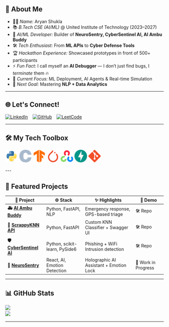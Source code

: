 ## 💫 About Me  
- 👨‍💻 *Name:* Aryan Shukla  
- 📚 *B.Tech CSE (AI/ML)* @ United Institute of Technology (2023–2027)  
- 🧠 *AI/ML Developer:* Builder of **NeuroSentry, CyberSentinel AI, AI Ambu Buddy**  
- 🛠 *Tech Enthusiast:* From **ML APIs** to **Cyber Defense Tools**  
- 🏆 *Hackathon Experience:* Showcased prototypes in front of 500+ participants  
- ⚡ *Fun Fact:* I call myself an **AI Debugger** — I don’t just find bugs, I *terminate* them 🔥  
- 💼 *Current Focus:* ML Deployment, AI Agents & Real-time Simulation  
- 🌱 *Next Goal:* Mastering **NLP + Data Analytics**  

---

## 🌐 Let's Connect!

<div style="display: flex; gap: 15px; align-items: center;">
  <!-- LinkedIn -->
  <a href="https://www.linkedin.com/in/aryan-shukla-3821b135a/" target="_blank">
    <img src="https://cdn-icons-png.flaticon.com/512/174/174857.png" width="32" alt="LinkedIn" />
  </a>

  <!-- GitHub -->
  <a href="https://github.com/Aryanshukla578" target="_blank">
    <img src="https://cdn-icons-png.flaticon.com/512/733/733553.png" width="32" alt="GitHub" />
  </a>

  <!-- LeetCode -->
  <a href="https://leetcode.com/u/Aryan578/" target="_blank">
    <img src="https://upload.wikimedia.org/wikipedia/commons/8/8e/LeetCode_Logo_1.png" width="32" alt="LeetCode" />
  </a>
</div>

---

## 🛠 My Tech Toolbox  
<p align="left">
<img src="https://github.com/devicons/devicon/blob/master/icons/python/python-original.svg" width="40" title="Python"/>
<img src="https://github.com/devicons/devicon/blob/master/icons/c/c-original.svg" width="40" title="C"/>
<img src="https://github.com/devicons/devicon/blob/master/icons/tensorflow/tensorflow-original.svg" width="40" title="TensorFlow"/>
<img src="https://github.com/devicons/devicon/blob/master/icons/pytorch/pytorch-original.svg" width="40" title="PyTorch"/>
<img src="https://github.com/devicons/devicon/blob/master/icons/opencv/opencv-original.svg" width="40" title="OpenCV"/>
<img src="https://github.com/devicons/devicon/blob/master/icons/fastapi/fastapi-original.svg" width="40" title="FastAPI"/>
<img src="https://github.com/devicons/devicon/blob/master/icons/git/git-original.svg" width="40" title="Git"/>
</p>
---

## 🚀 Featured Projects  

| 🚨 Project | ⚙ Stack | ✨ Highlights | 🔗 Demo |
|-----------|----------|---------------|---------|
| **🚑 [AI Ambu Buddy](https://github.com/Aryanshukla578/AI_Ambu)** | Python, FastAPI, NLP | Emergency response, GPS-based triage | 🛠 Repo |
| **🤖 [ScrappyKNN API](https://github.com/Aryanshukla578/ScrappyKNN-FastAPI-Iris)** | Python, FastAPI | Custom KNN Classifier + Swagger UI | 🛠 Repo |
| **🛡 [CyberSentinel AI](https://github.com/Aryanshukla578/CyberSentinel-AI)** | Python, scikit-learn, PySide6 | Phishing + WiFi Intrusion detection | 🛠 Repo |
| **🔐 [NeuroSentry](#)** | React, AI, Emotion Detection | Holographic AI Assistant + Emotion Lock | 🚧 Work in Progress |

---

## 📊 GitHub Stats  

![](https://github-readme-stats.vercel.app/api?username=Aryanshukla578&theme=tokyonight&hide_border=false&count_private=true&show_icons=true)  
![](https://github-readme-stats.vercel.app/api/top-langs/?username=Aryanshukla578&theme=tokyonight&hide_border=false&layout=compact)

---

